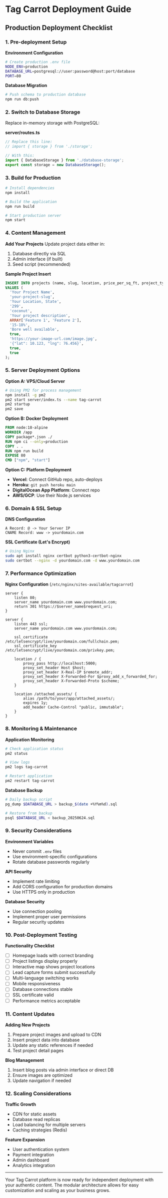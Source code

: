 # Tag Carrot Deployment Guide

## Production Deployment Checklist

### 1. Pre-deployment Setup

**Environment Configuration**
```bash
# Create production .env file
NODE_ENV=production
DATABASE_URL=postgresql://user:password@host:port/database
PORT=80
```

**Database Migration**
```bash
# Push schema to production database
npm run db:push
```

### 2. Switch to Database Storage

Replace in-memory storage with PostgreSQL:

**server/routes.ts**
```typescript
// Replace this line:
// import { storage } from './storage';

// With this:
import { DatabaseStorage } from './database-storage';
export const storage = new DatabaseStorage();
```

### 3. Build for Production

```bash
# Install dependencies
npm install

# Build the application
npm run build

# Start production server
npm start
```

### 4. Content Management

**Add Your Projects**
Update project data either in:
1. Database directly via SQL
2. Admin interface (if built)
3. Seed script (recommended)

**Sample Project Insert**
```sql
INSERT INTO projects (name, slug, location, price_per_sq_ft, project_type, description, features, expected_returns, water_availability, cottage_permitted, image_url, coordinates, is_active, is_featured)
VALUES (
  'Your Project Name',
  'your-project-slug',
  'Your Location, State',
  '299',
  'coconut',
  'Your project description',
  ARRAY['Feature 1', 'Feature 2'],
  '15-18%',
  'Bore well available',
  true,
  'https://your-image-url.com/image.jpg',
  '{"lat": 10.123, "lng": 76.456}',
  true,
  true
);
```

### 5. Server Deployment Options

**Option A: VPS/Cloud Server**
```bash
# Using PM2 for process management
npm install -g pm2
pm2 start server/index.ts --name tag-carrot
pm2 startup
pm2 save
```

**Option B: Docker Deployment**
```dockerfile
FROM node:18-alpine
WORKDIR /app
COPY package*.json ./
RUN npm ci --only=production
COPY . .
RUN npm run build
EXPOSE 80
CMD ["npm", "start"]
```

**Option C: Platform Deployment**
- **Vercel**: Connect GitHub repo, auto-deploys
- **Heroku**: `git push heroku main`
- **DigitalOcean App Platform**: Connect repo
- **AWS/GCP**: Use their Node.js services

### 6. Domain & SSL Setup

**DNS Configuration**
```
A Record: @ -> Your Server IP
CNAME Record: www -> yourdomain.com
```

**SSL Certificate (Let's Encrypt)**
```bash
# Using Nginx
sudo apt install nginx certbot python3-certbot-nginx
sudo certbot --nginx -d yourdomain.com -d www.yourdomain.com
```

### 7. Performance Optimization

**Nginx Configuration** (`/etc/nginx/sites-available/tagcarrot`)
```nginx
server {
    listen 80;
    server_name yourdomain.com www.yourdomain.com;
    return 301 https://$server_name$request_uri;
}

server {
    listen 443 ssl;
    server_name yourdomain.com www.yourdomain.com;
    
    ssl_certificate /etc/letsencrypt/live/yourdomain.com/fullchain.pem;
    ssl_certificate_key /etc/letsencrypt/live/yourdomain.com/privkey.pem;
    
    location / {
        proxy_pass http://localhost:5000;
        proxy_set_header Host $host;
        proxy_set_header X-Real-IP $remote_addr;
        proxy_set_header X-Forwarded-For $proxy_add_x_forwarded_for;
        proxy_set_header X-Forwarded-Proto $scheme;
    }
    
    location /attached_assets/ {
        alias /path/to/your/app/attached_assets/;
        expires 1y;
        add_header Cache-Control "public, immutable";
    }
}
```

### 8. Monitoring & Maintenance

**Application Monitoring**
```bash
# Check application status
pm2 status

# View logs
pm2 logs tag-carrot

# Restart application
pm2 restart tag-carrot
```

**Database Backup**
```bash
# Daily backup script
pg_dump $DATABASE_URL > backup_$(date +%Y%m%d).sql

# Restore from backup
psql $DATABASE_URL < backup_20250624.sql
```

### 9. Security Considerations

**Environment Variables**
- Never commit `.env` files
- Use environment-specific configurations
- Rotate database passwords regularly

**API Security**
- Implement rate limiting
- Add CORS configuration for production domains
- Use HTTPS only in production

**Database Security**
- Use connection pooling
- Implement proper user permissions
- Regular security updates

### 10. Post-Deployment Testing

**Functionality Checklist**
- [ ] Homepage loads with correct branding
- [ ] Project listings display properly
- [ ] Interactive map shows project locations
- [ ] Lead capture forms submit successfully
- [ ] Multi-language switching works
- [ ] Mobile responsiveness
- [ ] Database connections stable
- [ ] SSL certificate valid
- [ ] Performance metrics acceptable

### 11. Content Updates

**Adding New Projects**
1. Prepare project images and upload to CDN
2. Insert project data into database
3. Update any static references if needed
4. Test project detail pages

**Blog Management**
1. Insert blog posts via admin interface or direct DB
2. Ensure images are optimized
3. Update navigation if needed

### 12. Scaling Considerations

**Traffic Growth**
- CDN for static assets
- Database read replicas
- Load balancing for multiple servers
- Caching strategies (Redis)

**Feature Expansion**
- User authentication system
- Payment integration
- Admin dashboard
- Analytics integration

---

Your Tag Carrot platform is now ready for independent deployment with your authentic content. The modular architecture allows for easy customization and scaling as your business grows.